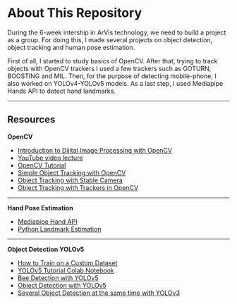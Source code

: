 # About This Repository

During the 6-week intership in ArVis technology, we need to build a project as a group. For doing this, I made several projects on object detection, object tracking and human pose estimation. 

First of all, I started to study basics of OpenCV. After that, trying to track objects with OpenCV trackers I used a few trackers such as GOTURN, BOOSTING and MIL. Then, for the purpose of detecting mobile-phone, I also worked on YOLOv4-YOLOv5 models. As a last step, I used Mediapipe Hands API to detect hand landmarks.

---

## Resources

**OpenCV**

- [Introduction to Dijital Image Processing with OpenCV](https://www.youtube.com/watch?v=ytsvnQpyFZg&t=3993s)
- [YouTube video lecture](https://www.youtube.com/watch?v=VMj-3S1tku0)
- [OpenCV Tutorial](https://pyimagesearch.com/2018/07/19/opencv-tutorial-a-guide-to-learn-opencv/)
- [Simple Object Tracking with OpenCV](https://pyimagesearch.com/2018/07/23/simple-object-tracking-with-opencv/)
- [Object Tracking with Stable Camera](https://www.youtube.com/watch?v=O3b8lVF93jU)
- [Object Tracking with Trackers in OpenCV](https://livecodestream.dev/post/object-tracking-with-opencv/)

---

**Hand Pose Estimation**
- [Mediapipe Hand API](https://google.github.io/mediapipe/solutions/hands.html)
- [Python Landmark Estimation](https://techtutorialsx.com/2021/04/10/python-hand-landmark-estimation/)

---

**Object Detection YOLOv5**
- [How to Train on a Custom Dataset](https://blog.roboflow.com/how-to-train-yolov5-on-a-custom-dataset/)
- [YOLOv5 Tutorial Colab Notebook](https://colab.research.google.com/github/ultralytics/yolov5/blob/master/tutorial.ipynb)
- [Bee Detection with YOLOv5](https://www.youtube.com/watch?v=XaIk17rWsTk)
- [Object Detection with YOLOv5](https://www.youtube.com/watch?v=STbx-2ERTAY)
- [Several Object Detection at the same time with YOLOv3](https://www.youtube.com/watch?v=aaZ548jUjOYhttps://www.youtube.com/watch?v=L_M-O680Fug)



